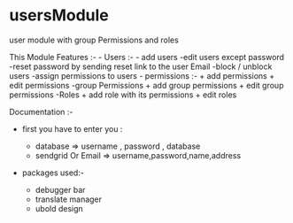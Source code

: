 # usersModule
user module with group Permissions and roles

This Module Features :-
    - Users :-
      - add users
      -edit users except password
      -reset password by sending reset link to the user Email
      -block / unblock users
      -assign permissions to users 
    - permissions :-
      + add permissions
      + edit permissions
    -group Permissions
      + add group permissions
      + edit group permissions
    -Roles
      + add role with its permissions
      + edit roles
      
  
  Documentation :-
  - first you have to enter you :
      + database  => username , password , database 
      + sendgrid Or Email => username,password,name,address
  
  - packages used:-   
    - debugger bar
    - translate manager
    - ubold design
